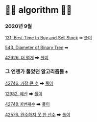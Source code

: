 # 🌟🌟 algorithm 🌟🌟

### 2020년 9월
[121. Best Time to Buy and Sell Stock](https://leetcode.com/problems/best-time-to-buy-and-sell-stock/) ➡ [풀이](https://github.com/tudiiii/algorithm/blob/master/leetcode/src/Leetcode_121.java)

[543. Diameter of Binary Tree](https://leetcode.com/problems/diameter-of-binary-tree/) ➡ 

[42626. 더 맵게](https://programmers.co.kr/learn/courses/30/lessons/42626) ➡ [풀이](https://tudiiii.github.io/TudyDev/Algorithm/Programmers_42626)

### 그 언젠가 풀었던 알고리즘들 ♠
[42746. 가장 큰 수](https://programmers.co.kr/learn/courses/30/lessons/42746)  ➡ [풀이](https://github.com/tudiiii/algorithm/blob/master/programmers/src/BigNum.java)

[12982. 예산](https://programmers.co.kr/learn/courses/30/lessons/12982)  ➡ [풀이](https://github.com/tudiiii/algorithm/blob/master/programmers/src/Budget.java)

[42748. K번째수](https://programmers.co.kr/learn/courses/30/lessons/42748)  ➡ [풀이](https://github.com/tudiiii/algorithm/blob/master/programmers/src/KthNum.java)

[42576. 완주하지 못 한 선수](https://programmers.co.kr/learn/courses/30/lessons/42576)  ➡ [풀이](https://github.com/tudiiii/algorithm/blob/master/programmers/src/CompletionPlayer.java)


